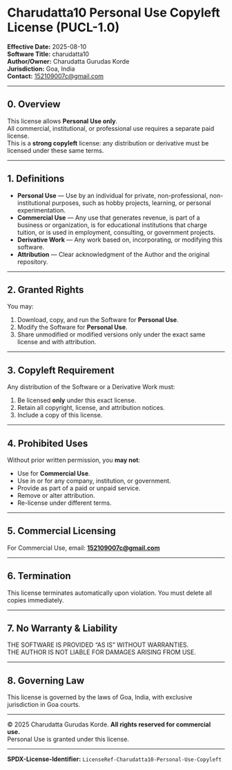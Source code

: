 # Charudatta10 Personal Use Copyleft License (PUCL-1.0)

**Effective Date:** 2025-08-10  
**Software Title:** charudatta10  
**Author/Owner:** Charudatta Gurudas Korde  
**Jurisdiction:** Goa, India  
**Contact:** 152109007c@gmail.com  

---

## 0. Overview
This license allows **Personal Use only**.  
All commercial, institutional, or professional use requires a separate paid license.  
This is a **strong copyleft** license: any distribution or derivative must be licensed under these same terms.

---

## 1. Definitions
- **Personal Use** — Use by an individual for private, non-professional, non-institutional purposes, such as hobby projects, learning, or personal experimentation.  
- **Commercial Use** — Any use that generates revenue, is part of a business or organization, is for educational institutions that charge tuition, or is used in employment, consulting, or government projects.  
- **Derivative Work** — Any work based on, incorporating, or modifying this software.  
- **Attribution** — Clear acknowledgment of the Author and the original repository.

---

## 2. Granted Rights
You may:
1. Download, copy, and run the Software for **Personal Use**.
2. Modify the Software for **Personal Use**.
3. Share unmodified or modified versions only under the exact same license and with attribution.

---

## 3. Copyleft Requirement
Any distribution of the Software or a Derivative Work must:
1. Be licensed **only** under this exact license.
2. Retain all copyright, license, and attribution notices.
3. Include a copy of this license.

---

## 4. Prohibited Uses
Without prior written permission, you **may not**:
- Use for **Commercial Use**.
- Use in or for any company, institution, or government.
- Provide as part of a paid or unpaid service.
- Remove or alter attribution.
- Re-license under different terms.

---

## 5. Commercial Licensing
For Commercial Use, email: **152109007c@gmail.com**

---

## 6. Termination
This license terminates automatically upon violation. You must delete all copies immediately.

---

## 7. No Warranty & Liability
THE SOFTWARE IS PROVIDED “AS IS” WITHOUT WARRANTIES.  
THE AUTHOR IS NOT LIABLE FOR DAMAGES ARISING FROM USE.

---

## 8. Governing Law
This license is governed by the laws of Goa, India, with exclusive jurisdiction in Goa courts.

---

© 2025 Charudatta Gurudas Korde. **All rights reserved for commercial use.**  
Personal Use is granted under this license.

---

**SPDX-License-Identifier:** `LicenseRef-Charudatta10-Personal-Use-Copyleft`
